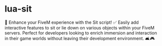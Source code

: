 # lua-sit
🚀 Enhance your FiveM experience with the Sit script! ✅ Easily add interactive features to sit or lie down on various objects within your FiveM servers. Perfect for developers looking to enrich immersion and interaction in their game worlds without leaving their development environment. 🛋️🎮
